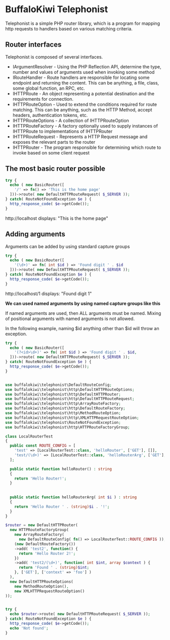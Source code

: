 # BuffaloKiwi Telephonist

Telephonist is a simple PHP router library, which is a program for mapping http requests to handlers based on various
matching criteria.

## Router interfaces

Telephonist is composed of several interfaces.  

* IArgumentResolver - Using the PHP Reflection API, determine the type, number and values of arguments used when invoking some method  
* IRouteHandler - Route handlers are responsible for locating some endpoint and returning the content.  This can be anything, a file, class, some global function, an RPC, etc.  
* IHTTPRoute - An object representing a potential destination and the requirements for connection.  
* IHTTPRouteOption - Used to extend the conditions required for route matching.  This can be anything, such as the HTTP Method, accept headers, authentication tokens, etc.  
* IHTTPRouteOptions - A collection of IHTTPRouteOption  
* IHTTPRouteFactory - A factory optionally used to supply instances of IHTTPRoute to implementations of IHTTPRouter  
* IHTTPRouteRequest - Represents a HTTP Request message and exposes the relevant parts to the router  
* IHTTPRouter - The program responsible for determining which route to invoke based on some client request   


## The most basic router possible

```php
try {
  echo ( new BasicRouter([
    '/' => fn() => 'This is the home page'
  ]))->route( new DefaultHTTPRouteRequest( $_SERVER ));
} catch( RouteNotFoundException $e ) {
  http_response_code( $e->getCode());  
}    
```

http://localhost displays: "This is the home page"


## Adding arguments

Arguments can be added by using standard capture groups 


```php
try {
  echo ( new BasicRouter([
    '(\d+)' => fn( int $id ) => 'Found digit ' . $id
  ]))->route( new DefaultHTTPRouteRequest( $_SERVER ));
} catch( RouteNotFoundException $e ) {
  http_response_code( $e->getCode());  
}    
```
http://localhost/1 displays: "Found digit 1"


**We can used named arguments by using named capture groups like this**

If named arguments are used, then ALL arguments must be named.  Mixing of positional arguments with named arguments is not allowed.

In the following example, naming $id anything other than $id will throw an exception.

```php
try {
  echo ( new BasicRouter([
    '(?<id>\d+)' => fn( int $id ) => 'Found digit ' . $id,
  ]))->route( new DefaultHTTPRouteRequest( $_SERVER ));
} catch( RouteNotFoundException $e ) {
  http_response_code( $e->getCode());  
}
```


    




```php

use buffalokiwi\telephonist\DefaultRouteConfig;
use buffalokiwi\telephonist\http\DefaultHTTPRouteOptions;
use buffalokiwi\telephonist\http\DefaultHTTPRouter;
use buffalokiwi\telephonist\http\DefaultHTTPRouteRequest;
use buffalokiwi\telephonist\http\ArrayRouteFactory;
use buffalokiwi\telephonist\http\DefaultRouteFactory;
use buffalokiwi\telephonist\http\MethodRouteOption;
use buffalokiwi\telephonist\http\XMLHTTPRequestRouteOption;
use buffalokiwi\telephonist\RouteNotFoundException;
use buffalokiwi\telephonist\http\HTTPRouteFactoryGroup;

class LocalRouterTest
{
  public const ROUTE_CONFIG = [
    'test' => [LocalRouterTest::class, 'helloRouter', ['GET'], []],
    'test/(\d+)' => [LocalRouterTest::class, 'helloRouterArg', ['GET'], []]
  ];

  public static function helloRouter() : string
  {
    return 'Hello Router!';
  }
  
  
  public static function helloRouterArg( int $i ) : string
  {
    return 'Hello Router ' . (string)$i . '!';
  }
}

$router = new DefaultHTTPRouter(
  new HTTPRouteFactoryGroup(
    new ArrayRouteFactory(
      new DefaultRouteConfig( fn() => LocalRouterTest::ROUTE_CONFIG )),
    (new DefaultRouteFactory())
    ->add( 'test2', function() {
      return 'Hello Router 2!';
    })
    ->add( 'test2/(\d+)', function( int $int, array $context ) {
      return 'Found ' . (string)$int;
    }, ['GET'], ['context' => 'foo'] )
  ),
  new DefaultHTTPRouteOptions(
    new MethodRouteOption(),
    new XMLHTTPRequestRouteOption()
));


try {
  echo $router->route( new DefaultHTTPRouteRequest( $_SERVER ));
} catch( RouteNotFoundException $e ) {
  http_response_code( $e->getCode());  
  echo 'Not found';
}
```
